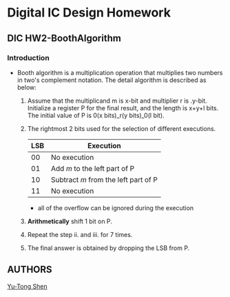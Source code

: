 # Digital IC Design Homework

## DIC HW2-BoothAlgorithm

### Introduction
- Booth algorithm is a multiplication operation that multiplies two numbers in two's complement notation. The detail algorithm is described as below:
  1. Assume that the multiplicand m is x-bit and multiplier r is .y-bit. Initialize a register P for the final result, and the length is x+y+l bits. The initial value of P is 0(x bits)_r(y bits)_0(l bit).
  2. The rightmost 2 bits used for the selection of different executions.

      | LSB | Execution                            |
      | --- | ---                                  |
      |  00 | No execution                         |
      |  01 | Add *m* to the left part of P        |
      |  10 | Subtract *m* from the left part of P |
      |  11 | No execution                         |
    
      - all of the overflow can be ignored during the execution

  3. **Arithmetically** shift 1 bit on P.
  4. Repeat the step ii. and iii. for 7 times.
  5. The final answer is obtained by dropping the LSB from P.



## AUTHORS
[Yu-Tong Shen](https://github.com/yutongshen/)
